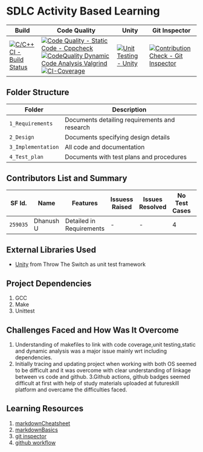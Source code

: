 # SDLC Activity Based Learning

Build | Code Quality | Unity | Git Inspector
|---------|------------|-----------|----------------
[![C/C++ CI - Build Status](https://github.com/Dhanushu1999/STEPin_Mini_Project/actions/workflows/c-cpp.yml/badge.svg)](https://github.com/Dhanushu1999/STEPin_Mini_Project/actions/workflows/c-cpp.yml)|[![Code Quality - Static Code - Cppcheck](https://github.com/Dhanushu1999/STEPin_Mini_Project/actions/workflows/cppcheck.yml/badge.svg)](https://github.com/Dhanushu1999/STEPin_Mini_Project/actions/workflows/cppcheck.yml)[![CodeQuality Dynamic Code Analysis Valgrind](https://github.com/Dhanushu1999/STEPin_Mini_Project/actions/workflows/CodeQuality_Dynamic.yml/badge.svg)](https://github.com/Dhanushu1999/STEPin_Mini_Project/actions/workflows/CodeQuality_Dynamic.yml)[![CI-Coverage](https://github.com/Dhanushu1999/STEPin_Mini_Project/actions/workflows/gcov.yml/badge.svg)](https://github.com/Dhanushu1999/STEPin_Mini_Project/actions/workflows/gcov.yml)|[![Unit Testing - Unity](https://github.com/Dhanushu1999/STEPin_Mini_Project/actions/workflows/unity.yml/badge.svg)](https://github.com/Dhanushu1999/STEPin_Mini_Project/actions/workflows/unity.yml)|[![Contribution Check - Git Inspector](https://github.com/Dhanushu1999/STEPin_Mini_Project/actions/workflows/gitinspector.yml/badge.svg)](https://github.com/Dhanushu1999/STEPin_Mini_Project/actions/workflows/gitinspector.yml)

## Folder Structure
Folder             | Description
-------------------| -----------------------------------------
`1_Requirements`   | Documents detailing requirements and research
`2_Design`         | Documents specifying design details
`3_Implementation` | All code and documentation
`4_Test_plan`      | Documents with test plans and procedures

## Contributors List and Summary

SF Id. |  Name   |    Features    | Issuess Raised |Issues Resolved|No Test Cases|Test Case Pass
-------|---------|----------------|----------------|---------------|-------------|--------------
`259035` | Dhanush U | Detailed in Requirements    | -    | -   |4   |4     
 
## External Libraries Used
*   [Unity](https://github.com/ThrowTheSwitch/Unity) from Throw The Switch as unit test framework

## Project Dependencies

1.  GCC
2.  Make
3.  Unittest

## Challenges Faced and How Was It Overcome
1. Understanding of makefiles to link with code coverage,unit testing,static and dynamic analysis was a major issue mainly wrt including dependencies.
2. Initially tracing and updating project when working with both OS seemed to be difficult and it was overcome with clear understanding of linkage between vs code and github.
3.Github actions, github badges seemed difficult at first with help of study materials uploaded at futureskill platform and overcame the difficulties faced.

## Learning Resources
1. [markdownCheatsheet](https://github.com/adam-p/markdown-here/wiki/Markdown-Cheatsheet)
2. [markdownBasics](https://guides.github.com/features/mastering-markdown/)
3. [git inspector](https://github.com/ejwa/gitinspector.git)
4. [github workflow](https://docs.github.com/en/actions/learn-github-action)